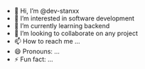 - 👋 Hi, I’m @dev-stanxx
- 👀 I’m interested in software development
- 🌱 I’m currently learning backend
- 💞️ I’m looking to collaborate on any project
- 📫 How to reach me ...
- 😄 Pronouns: ...
- ⚡ Fun fact: ...

<!---
dev-stanxx/dev-stanxx is a ✨ special ✨ repository because its `README.md` (this file) appears on your GitHub profile.
You can click the Preview link to take a look at your changes.
--->
